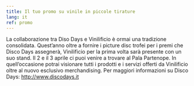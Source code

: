 ```yaml
---
title: Il tuo promo su vinile in piccole tirature
lang: it
ref: promo
---
```


La collaborazione tra Diso Days e Vinilificio è ormai una tradizione consolidata. Quest’anno oltre a fornire i picture disc trofei per i premi che Disco Days assegnerà, Vinilificio per la prima volta sarà presente con un suo stand. Il 2 e il 3 aprile ci puoi venire a trovare al Pala Partenope. In quell’occasione potrai visionare tutti i prodotti e i servizi offerti da Vinilificio oltre al nuovo esclusivo merchandising.
Per maggiori informazioni su Disco Days: http://www.discodays.it

